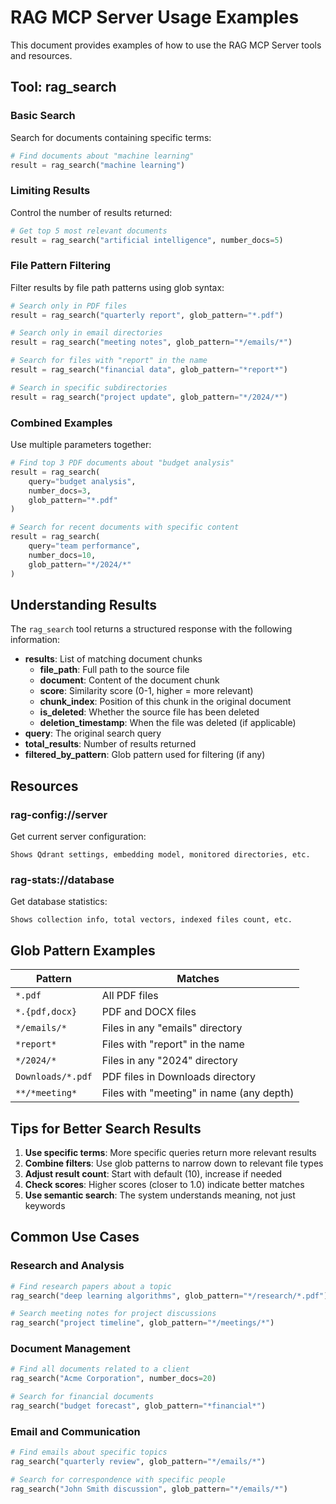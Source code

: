 # RAG MCP Server Usage Examples

This document provides examples of how to use the RAG MCP Server tools and resources.

## Tool: rag_search

### Basic Search
Search for documents containing specific terms:

```python
# Find documents about "machine learning"
result = rag_search("machine learning")
```

### Limiting Results
Control the number of results returned:

```python
# Get top 5 most relevant documents
result = rag_search("artificial intelligence", number_docs=5)
```

### File Pattern Filtering
Filter results by file path patterns using glob syntax:

```python
# Search only in PDF files
result = rag_search("quarterly report", glob_pattern="*.pdf")

# Search only in email directories
result = rag_search("meeting notes", glob_pattern="*/emails/*")

# Search for files with "report" in the name
result = rag_search("financial data", glob_pattern="*report*")

# Search in specific subdirectories
result = rag_search("project update", glob_pattern="*/2024/*")
```

### Combined Examples
Use multiple parameters together:

```python
# Find top 3 PDF documents about "budget analysis"
result = rag_search(
    query="budget analysis",
    number_docs=3,
    glob_pattern="*.pdf"
)

# Search for recent documents with specific content
result = rag_search(
    query="team performance",
    number_docs=10,
    glob_pattern="*/2024/*"
)
```

## Understanding Results

The `rag_search` tool returns a structured response with the following information:

- **results**: List of matching document chunks
  - **file_path**: Full path to the source file
  - **document**: Content of the document chunk
  - **score**: Similarity score (0-1, higher = more relevant)
  - **chunk_index**: Position of this chunk in the original document
  - **is_deleted**: Whether the source file has been deleted
  - **deletion_timestamp**: When the file was deleted (if applicable)
- **query**: The original search query
- **total_results**: Number of results returned
- **filtered_by_pattern**: Glob pattern used for filtering (if any)

## Resources

### rag-config://server
Get current server configuration:
```
Shows Qdrant settings, embedding model, monitored directories, etc.
```

### rag-stats://database
Get database statistics:
```
Shows collection info, total vectors, indexed files count, etc.
```

## Glob Pattern Examples

| Pattern | Matches |
|---------|---------|
| `*.pdf` | All PDF files |
| `*.{pdf,docx}` | PDF and DOCX files |
| `*/emails/*` | Files in any "emails" directory |
| `*report*` | Files with "report" in the name |
| `*/2024/*` | Files in any "2024" directory |
| `Downloads/*.pdf` | PDF files in Downloads directory |
| `**/*meeting*` | Files with "meeting" in name (any depth) |

## Tips for Better Search Results

1. **Use specific terms**: More specific queries return more relevant results
2. **Combine filters**: Use glob patterns to narrow down to relevant file types
3. **Adjust result count**: Start with default (10), increase if needed
4. **Check scores**: Higher scores (closer to 1.0) indicate better matches
5. **Use semantic search**: The system understands meaning, not just keywords

## Common Use Cases

### Research and Analysis
```python
# Find research papers about a topic
rag_search("deep learning algorithms", glob_pattern="*/research/*.pdf")

# Search meeting notes for project discussions
rag_search("project timeline", glob_pattern="*/meetings/*")
```

### Document Management
```python
# Find all documents related to a client
rag_search("Acme Corporation", number_docs=20)

# Search for financial documents
rag_search("budget forecast", glob_pattern="*financial*")
```

### Email and Communication
```python
# Find emails about specific topics
rag_search("quarterly review", glob_pattern="*/emails/*")

# Search for correspondence with specific people
rag_search("John Smith discussion", glob_pattern="*/emails/*")
```
